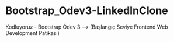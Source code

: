 # Bootstrap_Odev3-LinkedInClone
Kodluyoruz - Bootstrap Ödev 3 --> (Başlangıç Seviye Frontend Web Development Patikası)
